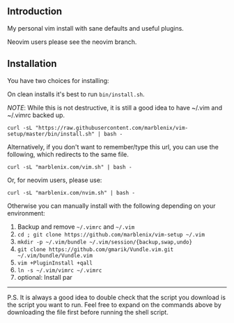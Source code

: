 Introduction
------------

My personal vim install with sane defaults and useful plugins.

Neovim users please see the neovim branch.

Installation
------------

You have two choices for installing:

On clean installs it's best to run `bin/install.sh`.

*NOTE*: While this is not destructive, it is still a good idea to have ~/.vim and ~/.vimrc backed up.

    curl -sL "https://raw.githubusercontent.com/marblenix/vim-setup/master/bin/install.sh" | bash -

Alternatively, if you don't want to remember/type this url, you can use the following, which redirects to the same file.

    curl -sL "marblenix.com/vim.sh" | bash -

Or, for neovim users, please use:

    curl -sL "marblenix.com/nvim.sh" | bash -
    
Otherwise you can manually install with the following depending on your environment:

1. Backup and remove `~/.vimrc` and `~/.vim`
2. `cd ; git clone https://github.com/marblenix/vim-setup ~/.vim`
3. `mkdir -p ~/.vim/bundle ~/.vim/session/{backup,swap,undo}`
4. `git clone https://github.com/gmarik/Vundle.vim.git ~/.vim/bundle/Vundle.vim`
5. `vim +PluginInstall +qall`
6. `ln -s ~/.vim/vimrc ~/.vimrc`
7. optional: Install par

----

P.S. It is always a good idea to double check that the script you
download is the script you want to run. Feel free to expand on the
commands above by downloading the file first before running the shell
script.
